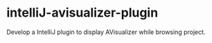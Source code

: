 # intelliJ-avisualizer-plugin

Develop a IntelliJ plugin to display AVisualizer while browsing project. 
